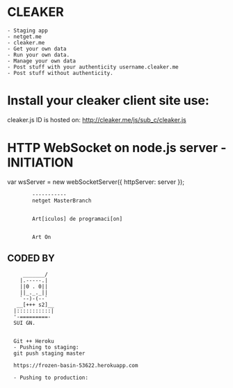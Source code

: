 # CLEAKER
	- Staging app
	- netget.me 
	- cleaker.me
	- Get your own data
	- Run your own data.
	- Manage your own data
	- Post stuff with your authenticity username.cleaker.me
	- Post stuff without authenticity.
	

# Install your cleaker client site use:
<script src="https://cleaker.herokuapp.com/js/sub_c/cleaker.js"></script>

cleaker.js ID is hosted on:
http://cleaker.me/js/sub_c/cleaker.js


# HTTP WebSocket on node.js server -  INITIATION

var wsServer = new webSocketServer({
 httpServer: server
			});
			
			
			-----------
			netget MasterBranch
			
			
			Art[iculos] de programaci[on]
			
			
			Art On

## CODED BY 

         _______/
        |.-----.|
        ||0 . 0||
        ||_._._||
        `--)-(--`
       __[+++ s2]__
      |:::::::::::|
      '-=========-
	  SUI GN.
	  
	  
	  Git ++ Heroku
	  - Pushing to staging:
	  git push staging master
	  
	  https://frozen-basin-53622.herokuapp.com
	  
	  - Pushing to production:
	  



